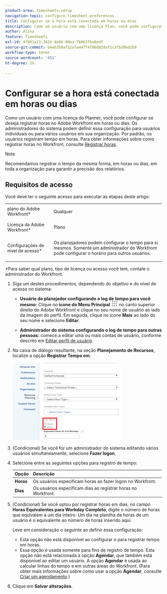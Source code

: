 ```yaml
---
product-area: timesheets;setup
navigation-topic: configure-timesheet-preferences
title: Configurar se a hora está conectada em horas ou dias
description: Como um usuário com uma licença Plan, você pode configurar se faz logon no Adobe Workfront em horas ou dias. Os administradores do sistema podem definir essa configuração para usuários individuais ou para vários usuários em sua organização. Por padrão, os usuários registram tempo em horas.
author: Alina
feature: Timesheets
exl-id: 4f801a13-182d-4e06-98ea-f6863f6a8edf
source-git-commit: b4ab350af22afa44774f06d82daf1c3fb266d2b9
workflow-type: tm+mt
source-wordcount: '451'
ht-degree: 1%

---
```


# Configurar se a hora está conectada em horas ou dias

Como um usuário com uma licença do Planner, você pode configurar se deseja registrar horas no Adobe Workfront em horas ou dias. Os administradores do sistema podem definir essa configuração para usuários individuais ou para vários usuários em sua organização. Por padrão, os usuários registram tempo em horas. Para obter informações sobre como registrar horas no Workfront, consulte [Registrar horas](../../timesheets/create-and-manage-timesheets/log-time.md).

>[!NOTE]
>
>Recomendamos registrar o tempo da mesma forma, em horas ou dias, em toda a organização para garantir a precisão dos relatórios.

## Requisitos de acesso

Você deve ter o seguinte acesso para executar as etapas deste artigo:

<table style="table-layout:auto"> 
 <col> 
 </col> 
 <col> 
 </col> 
 <tbody> 
  <tr> 
   <td role="rowheader">plano do Adobe Workfront*</td> 
   <td> <p>Qualquer</p> </td> 
  </tr> 
  <tr> 
   <td role="rowheader">Licença da Adobe Workfront*</td> 
   <td> <p>Plano </p> </td> 
  </tr> 
  <tr data-mc-conditions=""> 
   <td role="rowheader">Configurações de nível de acesso*</td> 
   <td> <p>Os planejadores podem configurar o tempo para si mesmos. Somente um administrador do Workfront pode configurar o horário para outros usuários.</p> </td> 
  </tr> 
 </tbody> 
</table>

&#42;Para saber qual plano, tipo de licença ou acesso você tem, contate o administrador do Workfront.

1. Siga um destes procedimentos, dependendo do objetivo e do nível de acesso no sistema:

   * **Usuário do planejador configurando o log de tempo para você mesmo:** Clique no **ícone do Menu Principal** ![](assets/main-menu-icon.png) no canto superior direito do Adobe Workfront e clique no seu nome de usuário ao lado da imagem do perfil. Em seguida, clique no ícone **Mais** ao lado do seu nome e selecione **Editar**.

   * **Administrador do sistema configurando o log de tempo para outras pessoas:** comece a editar uma ou mais contas de usuário, conforme descrito em [Editar perfil de usuário](../../administration-and-setup/add-users/create-and-manage-users/edit-a-users-profile.md).

1. Na caixa de diálogo resultante, na seção **Planejamento de Recursos**, localize a opção **Registrar Tempo em**.

   ![](assets/new-timesheet-log-hours-350x249.png)

1. (Condicional) Se você for um administrador do sistema editando vários usuários simultaneamente, selecione **Fazer logon**.
1. Selecione entre as seguintes opções para registro de tempo:

   | Opção | Descrição |
   |---|---|
   | **Horas** | Os usuários especificam horas ao fazer logon no Workfront. |
   | **Dias** | Os usuários especificam dias ao registrar horas no Workfront. |

1. (Condicional) Se você optou por registrar horas em dias, no campo **Horas Equivalentes para Workday Completo**, digite o número de horas que equivalem a um dia inteiro. Um dia na planilha de horas de um usuário é o equivalente ao número de horas inserido aqui.

   Leve em consideração o seguinte ao definir essa configuração:

   * Esta opção não está disponível ao configurar o para registrar tempo em horas.
   * Essa opção é usada somente para fins de registro de tempo. Esta opção não está relacionada à opção **Agendar**, que também está disponível ao editar um usuário. A opção **Agendar** é usada ao calcular linhas do tempo e em outras áreas do Workfront. (Para obter mais informações sobre como usar a opção **Agendar**, consulte [Criar um agendamento](../../administration-and-setup/set-up-workfront/configure-timesheets-schedules/create-schedules.md).) 

1. Clique em **Salvar alterações**.
